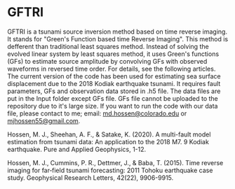 # GFTRI
GFTRI is a tsunami source inversion method based on time reverse imaging. It stands for "Green's Function based time Reverse Imaging". This method is defferent than traditional least squares method. Instead of solving the evolved linear system by least squares method, it uses Green's functions (GFs) to estimate source amplitude by convolving GFs with observed waveforms in reversed time order.  For details, see the following articles. The current version of the code has been used for estimating sea surface displacement due to the 2018 Kodiak earthquake tsunami. It requires fault parameters, GFs and observation data stored in .h5 file. The data files are put in the Input folder except GFs file. GFs file cannot be uploaded to the repository due to it's large size. If you want to run the code with our data file, please contact to me; email: md.hossen@colorado.edu or mjhossen55@gmail.com. 


Hossen, M. J., Sheehan, A. F., & Satake, K. (2020). A multi-fault model estimation from tsunami data: An application to the 2018 M7. 9 Kodiak earthquake. Pure and Applied Geophysics, 1-12.

Hossen, M. J., Cummins, P. R., Dettmer, J., & Baba, T. (2015). Time reverse imaging for far‐field tsunami forecasting: 2011 Tohoku earthquake case study. Geophysical Research Letters, 42(22), 9906-9915.
